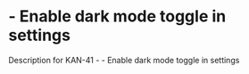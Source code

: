 # - Enable dark mode toggle in settings

Description for KAN-41 - - Enable dark mode toggle in settings